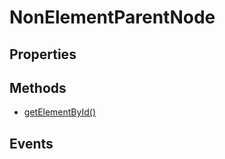 # NonElementParentNode

## Properties

<ul class="items properties">

</ul>

## Methods

<ul class="items methods">
  <li>
    <a href="">getElementById()</a>
    <div></div>
  </li>
</ul>

## Events
